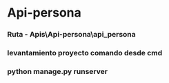 # Api-persona

### Ruta - Apis\Api-persona\api_persona
### levantamiento proyecto comando desde cmd 
### python manage.py runserver
